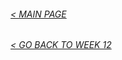 ###### [< MAIN PAGE](https://hunoong.github.io/slave2-A/)
###### [< GO BACK TO WEEK 12](https://hunoong.github.io/slave2-A/week12)
